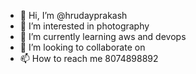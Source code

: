 - 👋 Hi, I’m @hrudayprakash
- 👀 I’m interested in photography
- 🌱 I’m currently learning aws and devops
- 💞️ I’m looking to collaborate on 
- 📫 How to reach me 8074898892

<!---
hrudayprakash/hrudayprakash is a ✨ special ✨ repository because its `README.md` (this file) appears on your GitHub profile.
You can click the Preview link to take a look at your changes.
--->
